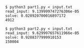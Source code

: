 ```commandline
$ python3 part1.py < input.txt
read_input: 9.139999747276306e-05
solve: 0.028920700016897172
4912
```

```commandline
$ python3 part2.py < input.txt
read_input: 9.629997657611966e-05
solve: 0.9288377999910153
150004
```
